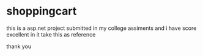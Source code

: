 # shoppingcart
this is a asp.net project submitted in my college assiments and i have score excellent in it 
take this as reference 

thank you
